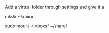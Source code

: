 Add a virtual folder through settings and give it a <name>

mkdir ~/share

sudo mount -t vboxsf <name> ~/share/
